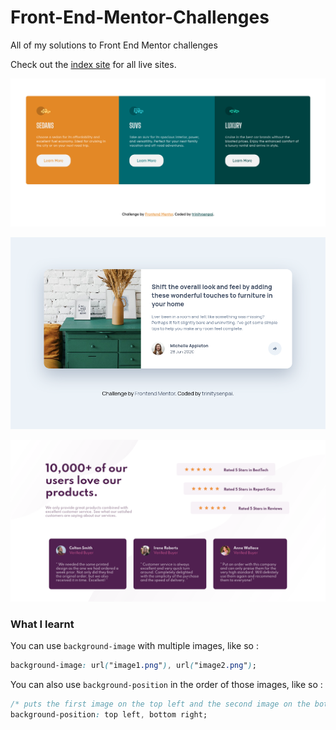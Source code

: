 # Front-End-Mentor-Challenges

All of my solutions to Front End Mentor challenges

Check out the [index site](https://frontend-mentor-solutions-wheat.vercel.app) for all live sites.


[![screenshot](./screenshots/screenshot.png)](https://github.com/trinitysenpai/Front-End-Mentor-Challenges/tree/main/3-column-preview-card-component-main)

[![screenshot](./screenshots/screenshot2.png)](https://github.com/trinitysenpai/Front-End-Mentor-Challenges/tree/main/article-preview-component-master)

[![screenshot](./screenshots/screenshot3.png)](https://github.com/trinitysenpai/Front-End-Mentor-Challenges/tree/main/social-proof-section-master)

### What I learnt

You can use `background-image` with multiple images, like so :

```css
background-image: url("image1.png"), url("image2.png");
```

You can also use `background-position` in the order of those images, like so :

```css
/* puts the first image on the top left and the second image on the bottm right */
background-position: top left, bottom right;
```
